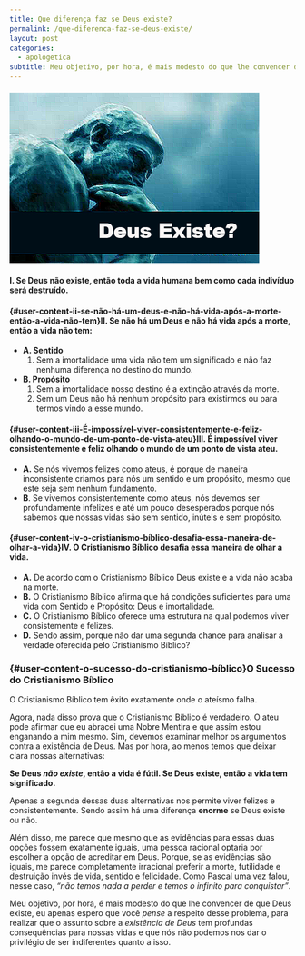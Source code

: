 ```yaml
---
title: Que diferença faz se Deus existe?
permalink: /que-diferenca-faz-se-deus-existe/
layout: post
categories:
  - apologetica
subtitle: Meu objetivo, por hora, é mais modesto do que lhe convencer de que Deus existe, eu apenas espero que você pense a respeito desse problema, para realizar que o assunto sobre a existência de Deus tem profundas consequências para nossas vidas e que nós não podemos nos dar o privilégio de ser indiferentes quanto a isso.
---
```

#### [<img alt="Deus existe" src="/img/posts/2015/02/Deus-existe.jpg"  />][1]

#### I. Se Deus não existe, então toda a vida humana bem como cada indivíduo será destruído.

#### [][2]{#user-content-ii-se-não-há-um-deus-e-não-há-vida-após-a-morte-então-a-vida-não-tem}II. Se não há um Deus e não há vida após a morte, então a vida não tem:

  * **A. Sentido** 
      1. Sem a imortalidade uma vida não tem um significado e não faz nenhuma diferença no destino do mundo.
  * **B. Propósito** 
      1. Sem a imortalidade nosso destino é a extinção através da morte.
      2. Sem um Deus não há nenhum propósito para existirmos ou para termos vindo a esse mundo.

#### [][3]{#user-content-iii-É-impossível-viver-consistentemente-e-feliz-olhando-o-mundo-de-um-ponto-de-vista-ateu}III. É impossível viver consistentemente e feliz olhando o mundo de um ponto de vista ateu.

  * **A.** Se nós vivemos felizes como ateus, é porque de maneira inconsistente criamos para nós um sentido e um propósito, mesmo que este seja sem nenhum fundamento.
  * **B**. Se vivemos consistentemente como ateus, nós devemos ser profundamente infelizes e até um pouco desesperados porque nós sabemos que nossas vidas são sem sentido, inúteis e sem propósito.

#### [][4]{#user-content-iv-o-cristianismo-bíblico-desafia-essa-maneira-de-olhar-a-vida}IV. O Cristianismo Bíblico desafia essa maneira de olhar a vida.

  * **A.** De acordo com o Cristianismo Bíblico Deus existe e a vida não acaba na morte.
  * **B.** O Cristianismo Bíblico afirma que há condições suficientes para uma vida com Sentido e Propósito: Deus e imortalidade.
  * **C.** O Cristianismo Bíblico oferece uma estrutura na qual podemos viver consistemente e felizes.
  * **D.** Sendo assim, porque não dar uma segunda chance para analisar a verdade oferecida pelo Cristianismo Bíblico?

### [][5]{#user-content-o-sucesso-do-cristianismo-bíblico}O Sucesso do Cristianismo Bíblico

O Cristianismo Bíblico tem êxito exatamente onde o ateísmo falha.

Agora, nada disso prova que o Cristianismo Bíblico é verdadeiro. O ateu pode afirmar que eu abracei uma Nobre Mentira e que assim estou enganando a mim mesmo. Sim, devemos examinar melhor os argumentos contra a existência de Deus. Mas por hora, ao menos temos que deixar clara nossas alternativas:

**Se Deus *não existe*, então a vida é fútil. Se Deus existe, então a vida tem significado.**

Apenas a segunda dessas duas alternativas nos permite viver felizes e consistentemente. Sendo assim há uma diferença **enorme** se Deus existe ou não.

Além disso, me parece que mesmo que as evidências para essas duas opções fossem exatamente iguais, uma pessoa racional optaria por escolher a opção de acreditar em Deus. Porque, se as evidências são iguais, me parece completamente irracional preferir a morte, futilidade e destruição invés de vida, sentido e felicidade. Como Pascal uma vez falou, nesse caso, *&#8220;não temos nada a perder e temos o infinito para conquistar&#8221;*.

Meu objetivo, por hora, é mais modesto do que lhe convencer de que Deus existe, eu apenas espero que você *pense* a respeito desse problema, para realizar que o assunto sobre a *existência de Deus* tem profundas consequências para nossas vidas e que nós não podemos nos dar o privilégio de ser indiferentes quanto a isso.

 [1]: /img/posts/2015/02/Deus-existe.jpg
 [2]: https://github.com/fellipebrito/on-guard/blob/master/que-diferenca-faz-se-deus-existe.md#ii-se-n%C3%A3o-h%C3%A1-um-deus-e-n%C3%A3o-h%C3%A1-vida-ap%C3%B3s-a-morte-ent%C3%A3o-a-vida-n%C3%A3o-tem
 [3]: https://github.com/fellipebrito/on-guard/blob/master/que-diferenca-faz-se-deus-existe.md#iii-%C3%89-imposs%C3%ADvel-viver-consistentemente-e-feliz-olhando-o-mundo-de-um-ponto-de-vista-ateu
 [4]: https://github.com/fellipebrito/on-guard/blob/master/que-diferenca-faz-se-deus-existe.md#iv-o-cristianismo-b%C3%ADblico-desafia-essa-maneira-de-olhar-a-vida
 [5]: https://github.com/fellipebrito/on-guard/blob/master/que-diferenca-faz-se-deus-existe.md#o-sucesso-do-cristianismo-b%C3%ADblico
